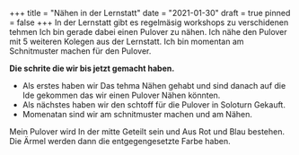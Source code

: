 +++
title = "Nähen in der Lernstatt"
date = "2021-01-30"
draft = true
pinned = false
+++
In der Lernstatt gibt es regelmäsig workshops zu verschidenen tehmen Ich bin gerade dabei einen Pulover zu  nähen. Ich nähe den Pulover mit 5 weiteren Kolegen aus der Lernstatt. Ich bin momentan am Schnitmuster machen für den  Pulover. 

**Die schrite die wir bis jetzt gemacht haben.**

* Als erstes haben wir Das tehma Nähen gehabt und sind danach auf die Ide gekommen das wir einen Pulover Nähen könnten.
* Als nächstes haben wir den schtoff für die Pulover in Soloturn Gekauft.
* Momenatan sind wir am schnitmuster machen und am Nähen. 

Mein Pulover wird In der mitte Geteilt sein und Aus Rot und Blau bestehen. Die Ärmel werden dann die entgegengesetzte Farbe haben.